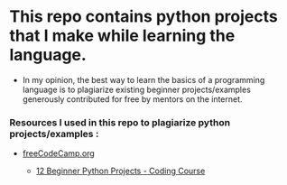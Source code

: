 # This repo contains python projects that I make while learning the language.

- In my opinion, the best way to learn the basics of a programming language is to plagiarize existing beginner projects/examples generously contributed for free by mentors on the internet.

### Resources I used in this repo to plagiarize python projects/examples :
<ul>
  <li><a href="https://www.freecodecamp.org/">freeCodeCamp.org</a></li>
    <ul>
      <li><a href="https://youtu.be/8ext9G7xspg">12 Beginner Python Projects - Coding Course</a></li>
    </ul>
</ul>
